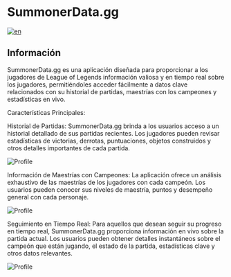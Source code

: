 # SummonerData.gg

[![en](https://img.shields.io/badge/lang-en-red.svg)](https://github.com/Gorosss/summonerData/blob/master/README.md)

## Información

SummonerData.gg es una aplicación diseñada para proporcionar a los jugadores de League of Legends información valiosa y en tiempo real sobre los jugadores, permitiéndoles acceder fácilmente a datos clave relacionados con su historial de partidas, maestrías con los campeones y estadísticas en vivo.

Características Principales:

Historial de Partidas: SummonerData.gg brinda a los usuarios acceso a un historial detallado de sus partidas recientes. Los jugadores pueden revisar estadísticas de victorias, derrotas, puntuaciones, objetos construidos y otros detalles importantes de cada partida.

![Profile](assets/profileREADME.png)

Información de Maestrías con Campeones: La aplicación ofrece un análisis exhaustivo de las maestrías de los jugadores con cada campeón. Los usuarios pueden conocer sus niveles de maestría, puntos y desempeño general con cada personaje.

![Profile](assets/masteryREADME.png)

Seguimiento en Tiempo Real: Para aquellos que desean seguir su progreso en tiempo real, SummonerData.gg proporciona información en vivo sobre la partida actual. Los usuarios pueden obtener detalles instantáneos sobre el campeón que están jugando, el estado de la partida, estadísticas clave y otros datos relevantes.

![Profile](assets/liveGameREADME.png)
